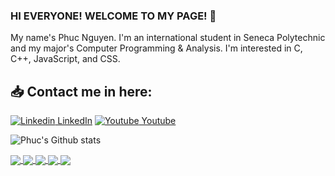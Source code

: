 ### HI EVERYONE! WELCOME TO MY PAGE! 👋
My name's Phuc Nguyen. I'm an international student in Seneca Polytechnic and my major's Computer Programming & Analysis. I'm interested in C, C++, JavaScript, and CSS. <br>
## 📥 Contact me in here:
[![Linkedin](https://i.stack.imgur.com/gVE0j.png) LinkedIn](https://www.linkedin.com/in/nguyen-duong-truong-phuc-741456221) 
[![Youtube](https://github.com/uvipen/introduction/blob/main/Youtube.png) Youtube](https://www.youtube.com/@truongphuc4813) 

![Phuc's Github stats](https://github-readme-stats-git-masterrstaa-rickstaa.vercel.app/api?username=truongphuc2005&show_icons=true&theme=tokyonight&hide=contribs,prs,issues)


<a href="https://truongphuc2005.github.io/RapVeinStyle">
  <img align="center" src="https://github-readme-stats-anuraghazra1.vercel.app/api/pin/?username=truongphuc2005&repo=RapVeinStyle&theme=radical" />
</a>   
<a href="https://truongphuc2005.github.io/my-Portfolio/index.html">
  <img align="center" src="https://github-readme-stats-anuraghazra1.vercel.app/api/pin/?username=truongphuc2005&repo=my-Portfolio&theme=radical" />
</a>   
<a href="https://github.com/TruongPhuc2005/Banh-Mi-website">
  <img align="center" src="https://github-readme-stats.anuraghazra1.vercel.app/api/pin/?username=truongphuc2005&repo=Banh-Mi-website&theme=merko" />
</a>
<a href="https://truongphuc2005.github.io/Weather-App/index.html">
  <img align="center" src="https://github-readme-stats-anuraghazra1.vercel.app/api/pin/?username=truongphuc2005&repo=Weather-App&theme=radical" />
</a>  
<a href="https://truongphuc2005.github.io/StupidCalculator">
  <img align="center" src="https://github-readme-stats-anuraghazra1.vercel.app/api/pin/?username=truongphuc2005&repo=StupidCalculator&theme=merko" />
</a>

